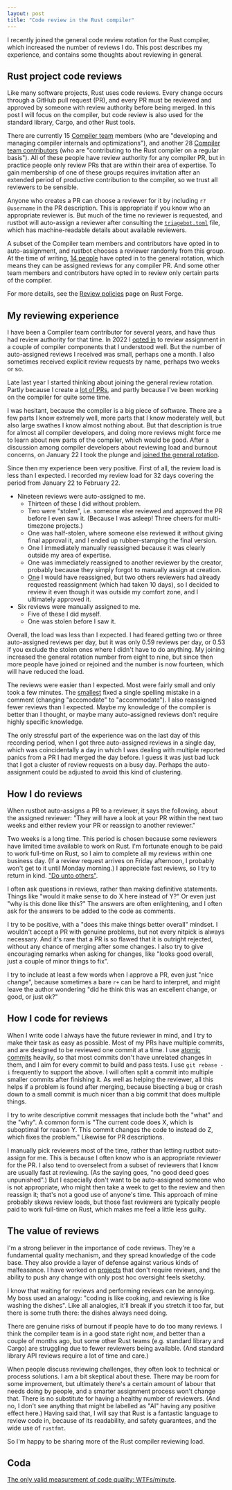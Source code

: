 ```yaml
---
layout: post
title: "Code review in the Rust compiler"
---
```


I recently joined the general code review rotation for the Rust compiler, which
increased the number of reviews I do. This post describes my experience, and
contains some thoughts about reviewing in general.

## Rust project code reviews

Like many software projects, Rust uses code reviews. Every change occurs
through a GitHub pull request (PR), and every PR must be reviewed and approved
by someone with review authority before being merged. In this post I will focus
on the compiler, but code review is also used for the standard library, Cargo,
and other Rust tools.

There are currently 15 [Compiler
team](https://www.rust-lang.org/governance/teams/compiler#Compiler%20team)
members (who are "developing and managing compiler internals and
optimizations"), and another 28 [Compiler team
contributors](https://www.rust-lang.org/governance/teams/compiler#Compiler%20team%20contributors)
(who are "contributing to the Rust compiler on a regular basis"). All of these
people have review authority for any compiler PR, but in practice people only
review PRs that are within their area of expertise. To gain membership of one
of these groups requires invitation after an extended period of productive
contribution to the compiler, so we trust all reviewers to be sensible.

Anyone who creates a PR can choose a reviewer for it by including `r?
@username` in the PR description. This is appropriate if you know who an
appropriate reviewer is. But much of the time no reviewer is requested, and
rustbot will auto-assign a reviewer after consulting the
[`triagebot.toml`](https://github.com/rust-lang/rust/blob/master/triagebot.toml)
file, which has machine-readable details about available reviewers.

A subset of the Compiler team members and contributors have opted in to
auto-assignment, and rustbot chooses a reviewer randomly from this group. At
the time of writing, [14 people](
https://github.com/rust-lang/rust/blob/516b6162a2ea8e66678c09e8243ebd83e4b8eeea/triagebot.toml#L651-L668)
have opted in to the general rotation, which means they can be assigned reviews
for any compiler PR. And some other team members and contributors have opted in
to review only certain parts of the compiler.

For more details, see the [Review
policies](https://forge.rust-lang.org/compiler/reviews.html) page on Rust
Forge.

## My reviewing experience

I have been a Compiler team contributor for several years, and have thus had
review authority for that time. In 2022 I [opted
in](https://github.com/rust-lang/highfive/pull/429) to review assignment in a
couple of compiler components that I understood well. But the number of
auto-assigned reviews I received was small, perhaps one a month. I also
sometimes received explicit review requests by name, perhaps two weeks or so.

Late last year I started thinking about joining the general review rotation.
Partly because I create a [lot of
PRs](https://thanks.rust-lang.org/rust/1.76.0/), and partly because I've been
working on the compiler for quite some time.

I was hesitant, because the compiler is a big piece of software. There are a
few parts I know extremely well, more parts that I know moderately well, but
also large swathes I know almost nothing about. But that description is true
for almost all compiler developers, and doing more reviews might force me to
learn about new parts of the compiler, which would be good. After a discussion
among compiler developers about reviewing load and burnout concerns, on January
22 I took the plunge and [joined the general
rotation](https://github.com/rust-lang/rust/pull/120212).

Since then my experience been very positive. First of all, the review load is
less than I expected. I recorded my review load for 32 days covering the period
from January 22 to February 22.
- Nineteen reviews were auto-assigned to me.
  - Thirteen of these I did without problem.
  - Two were "stolen", i.e. someone else reviewed and approved the PR before I
    even saw it. (Because I was asleep! Three cheers for multi-timezone
    projects.)
  - One was half-stolen, where someone else reviewed it without giving final
    approval it, and I ended up rubber-stamping the final version.
  - One I immediately manually reassigned because it was clearly outside my area of
    expertise.
  - One was immediately reassigned to another reviewer by the creator, probably
    because they simply forgot to manually assign at creation.
  - [One](https://github.com/rust-lang/rust/pull/120718) I would have
    reassigned, but two others reviewers had already requested reassignment
    (which had taken 10 days), so I decided to review it even though it was
    outside my comfort zone, and I ultimately approved it.
- Six reviews were manually assigned to me.
  - Five of these I did myself.
  - One was stolen before I saw it.

<!--
-----------------------------------------------------------------------------
rustc review diary, early 2024
-----------------------------------------------------------------------------
#120212: I signed up for more reviews. Merged on 23/1/2024

-----------------------------------------------------------------------------
random assignment
-----------------------------------------------------------------------------
summary
- 32 days from 22/1/2024 to 22/2/2024
- 19 auto-assigned
  - 14 I did
  - 2 stolen
  - 1 half-stolen
  - 1 immediately manually reassigned
  - 1 I reassigned
  - 1 I would have reassigned, but didn't
- 6 manually assigned
  - 1 stolen

-----------------------------------------------------------------------------

22/1/2024 Don't make statement nonterminals match pattern nonterminals #120221 

24/1/2024 Deduplicate more sized errors on call exprs #120293 

25/1/2024 Remove coroutine info when building coroutine drop body #120330 

28/1/2024 Move UI issue tests to subdirectories #120439 

1/2/2024 add test for try-block-in-match-arm #120540 
- quasi-stolen by compiler-errors

2/2/2024 Stop bailing out from compilation just because there were incoherent
traits #120558 
- I passed it on to lcnr

3/2/2024 For a rigid projection, recursively look at the self type's item
bounds to fix the associated_type_bounds feature #120584 
- compiler-errors immediately reassigned to lcnr

6/2/2024 Update E0716.md for clarity #120684 

7/2/2024 Don't expect early-bound region to be local when reporting errors in
RPITIT well-formedness #120707

8/2/2024 improve pretty printing for associated items in trait objects #120739 
- stolen by compiler-errors

8/2/2024 Provide more suggestions on invalid equality where bounds #120751 
- quasi-stolen by compiler-errors

10/2/2024 Turn the "no saved object file in work product" ICE into a
translatable fatal error #120865

16/2/2024 Fix closure kind docs #121141 

17/2/2024 Add "algebraic" fast-math intrinsics, based on fast-math ops that
cannot return poison #120718 
- outside my comfort zone, did it anyway because it had already been bounced
  around reviewers

19/2/2024 add test for panicking attribute macros #121275 

20/2/2024 Add docs for extension proc-macro #121304

22/2/2024 Fix typo in serialized.rs #121401 

22/2/2024 Improve error messages for generics with default parameters #121416 

22/2/2024 Move as many tests from tests/ui/numbers-arithmetic to tests/ui/lint
as possible #121432 

-----------------------------------------------------------------------------
non-random assignment
-----------------------------------------------------------------------------
Remove various has_errors or err_count uses #120342 
- 26/1/2024: oli-obk assigned to me

Account for unbounded type param receiver in suggestions #120396 
- 27/1/2024: compiler-errors reassigned to me

Remove a bunch of `has_errors` checks that have no meaningful or the wrong
effect (PR #120531
- 1/2/2024: oli-obk assigned to me, estebank stole it overnight

rustc_monomorphize: fix outdated comment in partition #120602 
- 3/2/2024: klensy assigned to me

Add parallel rustc ui tests #120664
- 6/2/2024: mw asked for reassignment, Sparrow chose me

errors: only eagerly translate subdiagnostics #121085 
- 15/2/2024: davidtwco assigned to me
-->

Overall, the load was less than I expected. I had feared getting two or three
auto-assigned reviews per day, but it was only 0.59 reviews per day, or 0.53 if
you exclude the stolen ones where I didn't have to do anything. My joining
increased the general rotation number from eight to nine, but since then more
people have joined or rejoined and the number is now fourteen, which will have
reduced the load.

The reviews were easier than I expected. Most were fairly small and only took a
few minutes. The [smallest](https://github.com/rust-lang/rust/pull/121401)
fixed a single spelling mistake in a comment (changing "accomodate" to
"accommodate"). I also reassigned fewer reviews than I expected. Maybe my
knowledge of the compiler is better than I thought, or maybe many auto-assigned
reviews don't require highly specific knowledge.

The only stressful part of the experience was on the last day of this recording
period, when I got three auto-assigned reviews in a single day, which was
coincidentally a day in which I was dealing with multiple reported panics from
a PR I had merged the day before. I guess it was just bad luck that I got a
cluster of review requests on a busy day. Perhaps the auto-assignment could be
adjusted to avoid this kind of clustering.

## How I do reviews

When rustbot auto-assigns a PR to a reviewer, it says the following, about the
assigned reviewer: "They will have a look at your PR within the next two weeks
and either review your PR or reassign to another reviewer."

Two weeks is a long time. This period is chosen because some reviewers have
limited time available to work on Rust. I'm fortunate enough to be paid to work
full-time on Rust, so I aim to complete all my reviews within one business day.
(If a review request arrives on Friday afternoon, I probably won't get to it
until Monday morning.) I appreciate fast reviews, so I try to return in kind.
["Do unto others"](https://en.wikipedia.org/wiki/Golden_Rule).

I often ask questions in reviews, rather than making definitive statements.
Things like "would it make sense to do X here instead of Y?" Or even just "why
is this done like this?" The answers are often enlightening, and I often ask
for the answers to be added to the code as comments.

I try to be positive, with a "does this make things better overall" mindset. I
wouldn't accept a PR with genuine problems, but not every nitpick is always
necessary. And it's rare that a PR is so flawed that it is outright rejected,
without any chance of merging after some changes. I also try to give
encouraging remarks when asking for changes, like "looks good overall, just a
couple of minor things to fix".

I try to include at least a few words when I approve a PR, even just "nice
change", because sometimes a bare `r+` can be hard to interpret, and might
leave the author wondering "did he think this was an excellent change, or good,
or just ok?"

## How I code for reviews

When I write code I always have the future reviewer in mind, and I try to make
their task as easy as possible. Most of my PRs have multiple commits, and are
designed to be reviewed one commit at a time. I use [atomic
commits](https://www.aleksandrhovhannisyan.com/blog/atomic-git-commits/)
heavily, so that most commits don't have unrelated changes in them, and I aim
for every commit to build and pass tests. I use `git rebase -i` frequently to
support the above. I will often split a commit into multiple smaller commits
after finishing it. As well as helping the reviewer, all this helps if a
problem is found after merging, because bisecting a bug or crash down to a
small commit is much nicer than a big commit that does multiple things.

I try to write descriptive commit messages that include both the "what" and the
"why". A common form is "The current code does X, which is suboptimal for
reason Y. This commit changes the code to instead do Z, which fixes the
problem." Likewise for PR descriptions.

I manually pick reviewers most of the time, rather than letting rustbot
auto-assign for me. This is because I often know who is an appropriate reviewer
for the PR. I also tend to overselect from a subset of reviewers that I know
are usually fast at reviewing. (As the saying goes, "no good deed goes
unpunished".) But I especially don't want to be auto-assigned someone who is not
appropriate, who might then take a week to get to the review and then reassign
it; that's not a good use of anyone's time. This approach of mine probably
skews review loads, but those fast reviewers are typically people paid to work
full-time on Rust, which makes me feel a little less guilty.

## The value of reviews

I'm a strong believer in the importance of code reviews. They're a fundamental
quality mechanism, and they spread knowledge of the code base. They also
provide a layer of defense against various kinds of malfeasance. I have worked
on
[projects](https://nnethercote.github.io/2023/05/03/valgrind-3.21-is-out.html)
that don't require reviews, and the ability to push any change with only post
hoc oversight feels sketchy.

I know that waiting for reviews and performing reviews can be annoying. My boss
used an analogy: "coding is like cooking, and reviewing is like washing the
dishes". Like all analogies, it'll break if you stretch it too far, but there
is some truth there: the dishes always need doing.

There are genuine risks of burnout if people have to do too many reviews. I
think the compiler team is in a good state right now, and better than a couple
of months ago, but some other Rust teams (e.g. standard library and Cargo) are
struggling due to fewer reviewers being available. (And standard library API
reviews require a lot of time and care.)

When people discuss reviewing challenges, they often look to technical or
process solutions. I am a bit skeptical about these. There may be room for some
improvement, but ultimately there's a certain amount of labour that needs doing
by people, and a smarter assignment process won't change that. There is no
substitute for having a healthy number of reviewers. (And no, I don't see
anything that might be labelled as "AI" having any positive effect here.)
Having said that, I will say that Rust is a fantastic language to review code
in, because of its readability, and safety guarantees, and the wide use of
`rustfmt`.

So I'm happy to be sharing more of the Rust compiler reviewing load.

## Coda

[The only valid measurement of code quality:
WTFs/minute](https://www.osnews.com/story/19266/wtfsm/).
